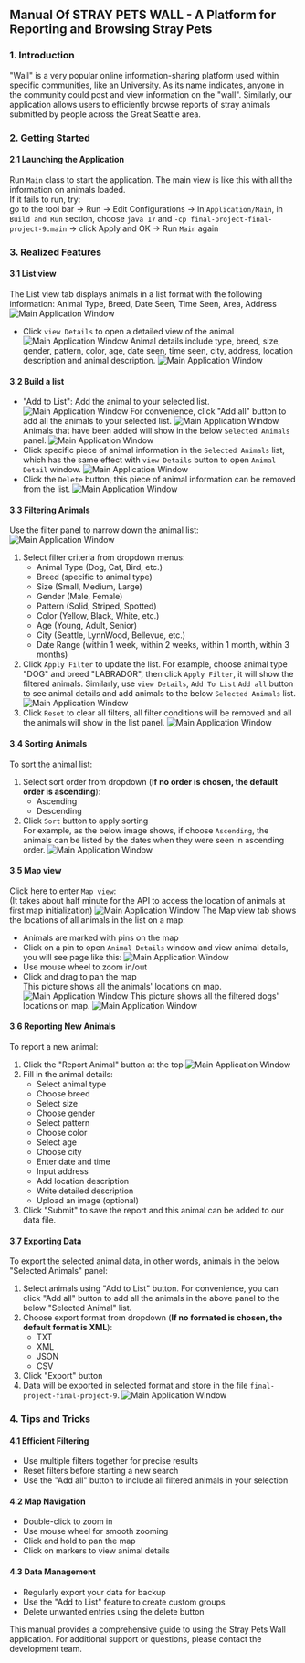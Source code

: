 
## Manual Of STRAY PETS WALL - A Platform for Reporting and Browsing Stray Pets

### 1. Introduction
"Wall" is a very popular online information-sharing platform used within specific communities, like an University. As its name indicates, anyone in the community could post and view information on the "wall".
Similarly, our application allows users to efficiently browse reports of stray animals submitted by people across the Great Seattle area.

### 2. Getting Started

#### 2.1 Launching the Application
Run `Main` class to start the application. The main view is like this with all the information on animals loaded.
<br>If it fails to run, try:
<br>go to the tool bar -> Run -> Edit Configurations -> In `Application/Main`, in `Build and Run` section, choose `java 17` and `-cp final-project-final-project-9.main` -> click Apply and OK -> Run `Main` again
### 3. Realized Features

#### 3.1 List view
The List view tab displays animals in a list format with the following information: Animal Type, Breed, Date Seen, Time Seen, Area, Address
![Main Application Window](screen_shot/animal_list.png)
- Click `view Details` to open a detailed view of the animal
![Main Application Window](screen_shot/animal_list_1.png)
Animal details include type, breed, size, gender, pattern, color, age, date seen, time seen, city, address, location description and animal description.
![Main Application Window](screen_shot/detail.jpg)

  
#### 3.2 Build a list 
- "Add to List": Add the animal to your selected list.
  ![Main Application Window](screen_shot/animal_list_2.png)
  For convenience, click "Add all" button to add all the animals to your selected list.
  ![Main Application Window](screen_shot/add_all.png)
  Animals that have been added will show in the below `Selected Animals` panel.
  ![Main Application Window](screen_shot/selected_animals.png)
- Click specific piece of animal information in the `Selected Animals` list, which has the same effect with `view Details` button to open `Animal Detail` window.
  ![Main Application Window](screen_shot/detail1.png)
- Click the `Delete` button, this piece of animal information can be removed from the list.
  ![Main Application Window](screen_shot/delete.png)

#### 3.3 Filtering Animals
Use the filter panel to narrow down the animal list:
![Main Application Window](screen_shot/filter_panel.png)
1. Select filter criteria from dropdown menus:
    - Animal Type (Dog, Cat, Bird, etc.)
    - Breed (specific to animal type)
    - Size (Small, Medium, Large)
    - Gender (Male, Female)
    - Pattern (Solid, Striped, Spotted)
    - Color (Yellow, Black, White, etc.)
    - Age (Young, Adult, Senior)
    - City (Seattle, LynnWood, Bellevue, etc.)
    - Date Range (within 1 week, within 2 weeks, within 1 month, within 3 months)
2. Click `Apply Filter` to update the list. For example, choose animal type "DOG" and breed "LABRADOR", then click `Apply Filter`, it will show the filtered animals.
Similarly, use `view Details`, `Add To List` `Add all` button to see animal details and add animals to the below `Selected Animals` list.
![Main Application Window](screen_shot/filter_display.png)
3. Click `Reset` to clear all filters, all filter conditions will be removed and all the animals will show in the list panel.
![Main Application Window](screen_shot/reset.png)

#### 3.4 Sorting Animals
To sort the animal list:
1. Select sort order from dropdown (**If no order is chosen, the default order is ascending**):
    - Ascending
    - Descending
2. Click `Sort` button to apply sorting  
For example, as the below image shows, if choose `Ascending`, the animals can be listed by the dates when they were seen in ascending order.
![Main Application Window](screen_shot/sort_by_date.png)

#### 3.5 Map view
Click here to enter `Map view`:<br>(It takes about half minute for the API to access the location of animals at first map initialization)
![Main Application Window](screen_shot/open_map.png)
The Map view tab shows the locations of all animals in the list on a map:
- Animals are marked with pins on the map
- Click on a pin to open `Animal Details` window and view animal details, you will see page like this:
![Main Application Window](screen_shot/detail_map.png)
- Use mouse wheel to zoom in/out
- Click and drag to pan the map  
This picture shows all the animals' locations on map.
  ![Main Application Window](screen_shot/map_all.jpg)
This picture shows all the filtered dogs' locations on map.
  ![Main Application Window](screen_shot/map_dog.jpg)

#### 3.6 Reporting New Animals
To report a new animal:
1. Click the "Report Animal" button at the top
   ![Main Application Window](screen_shot/report.png)
2. Fill in the animal details:
    - Select animal type
    - Choose breed
    - Select size
    - Choose gender
    - Select pattern
    - Choose color
    - Select age
    - Choose city
    - Enter date and time
    - Input address
    - Add location description
    - Write detailed description
    - Upload an image (optional)
3. Click "Submit" to save the report and this animal can be added to our data file.

#### 3.7 Exporting Data
To export the selected animal data, in other words, animals in the below "Selected Animals" panel:
1. Select animals using "Add to List" button. For convenience, you can click "Add all" button to add all the animals in the above panel to the below "Selected Animal" list.
2. Choose export format from dropdown (**If no formated is chosen, the default format is XML**):
    - TXT
    - XML
    - JSON
    - CSV
3. Click "Export" button
4. Data will be exported in selected format and store in the file `final-project-final-project-9`.
![Main Application Window](screen_shot/export.png)

### 4. Tips and Tricks

#### 4.1 Efficient Filtering
- Use multiple filters together for precise results
- Reset filters before starting a new search
- Use the "Add all" button to include all filtered animals in your selection

#### 4.2 Map Navigation
- Double-click to zoom in
- Use mouse wheel for smooth zooming
- Click and hold to pan the map
- Click on markers to view animal details

#### 4.3 Data Management
- Regularly export your data for backup
- Use the "Add to List" feature to create custom groups
- Delete unwanted entries using the delete button



This manual provides a comprehensive guide to using the Stray Pets Wall application. For additional support or questions, please contact the development team.
